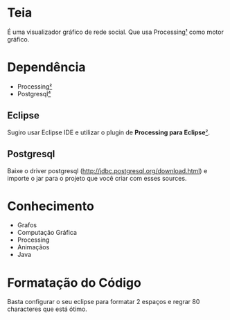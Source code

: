 # Teia

É uma visualizador gráfico de rede social. Que usa Processing[¹] como motor gráfico.

# Dependência

- Processing[²]
- Postgresql[⁴]

## Eclipse

Sugiro usar Eclipse IDE e utilizar o plugin de __Processing para Eclipse__[²].

## Postgresql

Baixe o driver postgresql (http://jdbc.postgresql.org/download.html) e importe o jar para o projeto que você criar com esses sources.

# Conhecimento

- Grafos
- Computação Gráfica
- Processing
- Animaçãos
- Java

# Formatação do Código

Basta configurar o seu eclipse para formatar 2 espaços e regrar 80 characteres que está ótimo.

[¹]:https://processing.org/
[²]:https://processing.org/tutorials/eclipse/
[³]:https://processing.org/download/
[⁴]:http://jdbc.postgresql.org/download.html

